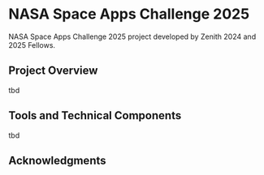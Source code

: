 # NASA Space Apps Challenge 2025
NASA Space Apps Challenge 2025 project developed by Zenith 2024 and 2025 Fellows.

## Project Overview
tbd

## Tools and Technical Components
tbd

## Acknowledgments
